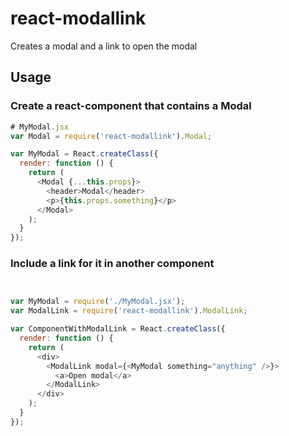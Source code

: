 # react-modallink
Creates a modal and a link to open the modal

## Usage

### Create a react-component that contains a Modal

```javascript
# MyModal.jsx
var Modal = require('react-modallink').Modal;

var MyModal = React.createClass({
  render: function () {
    return (
      <Modal {...this.props}>
        <header>Modal</header>
        <p>{this.props.something}</p>
      </Modal>
    );
  }
});
```

### Include a link for it in another component

```javascript


var MyModal = require('./MyModal.jsx');
var ModalLink = require('react-modallink').ModalLink;

var ComponentWithModalLink = React.createClass({
  render: function () {
    return (
      <div>
        <ModalLink modal={<MyModal something="anything" />}>
          <a>Open modal</a>
        </ModalLink>
      </div>
    );
  }
});
```
